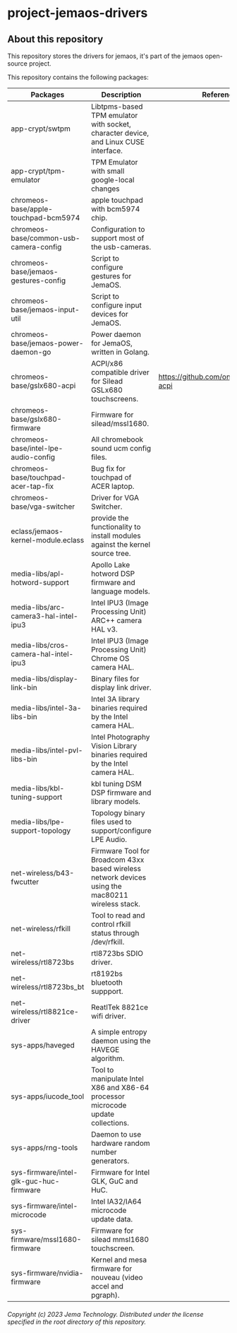 # project-jemaos-drivers
## About this repository
This repository stores the drivers for jemaos, it's part of the jemaos open-source project.

This repository contains the following packages:

| Packages                   | Description        | Reference |
|----------------------------|--------------------|-----------|
| app-crypt/swtpm            | Libtpms-based TPM emulator with socket, character device, and Linux CUSE interface. |           |
| app-crypt/tpm-emulator     | TPM Emulator with small google-local changes |           |
| chromeos-base/apple-touchpad-bcm5974|      apple touchpad with bcm5974 chip.     |           |
| chromeos-base/common-usb-camera-config|Configuration to support most of the usb-cameras.||
| chromeos-base/jemaos-gestures-config| Script to configure gestures for JemaOS.||
| chromeos-base/jemaos-input-util|Script to configure input devices for JemaOS.||
| chromeos-base/jemaos-power-daemon-go|Power daemon for JemaOS, written in Golang.||
| chromeos-base/gslx680-acpi|ACPI/x86 compatible driver for Silead GSLx680 touchscreens.|https://github.com/onitake/gslx680-acpi|
| chromeos-base/gslx680-firmware|Firmware for silead/mssl1680.||
| chromeos-base/intel-lpe-audio-config|All chromebook sound ucm config files.||
| chromeos-base/touchpad-acer-tap-fix|Bug fix for touchpad of ACER laptop.|| 
| chromeos-base/vga-switcher|Driver for VGA Switcher.||
| eclass/jemaos-kernel-module.eclass|provide the functionality to install modules against the kernel source tree.||
| media-libs/apl-hotword-support|Apollo Lake hotword DSP firmware and language models.||
| media-libs/arc-camera3-hal-intel-ipu3|Intel IPU3 (Image Processing Unit) ARC++ camera HAL v3.||
| media-libs/cros-camera-hal-intel-ipu3|Intel IPU3 (Image Processing Unit) Chrome OS camera HAL.||
| media-libs/display-link-bin|Binary files for display link driver.||
| media-libs/intel-3a-libs-bin|Intel 3A library binaries required by the Intel camera HAL.||
| media-libs/intel-pvl-libs-bin|Intel Photography Vision Library binaries required by the Intel camera HAL.||
| media-libs/kbl-tuning-support|kbl tuning DSM DSP firmware and library models.||
| media-libs/lpe-support-topology|Topology binary files used to support/configure LPE Audio.||
| net-wireless/b43-fwcutter|Firmware Tool for Broadcom 43xx based wireless network devices using the mac80211 wireless stack.||
| net-wireless/rfkill|Tool to read and control rfkill status through /dev/rfkill.||
| net-wireless/rtl8723bs|rtl8723bs SDIO driver.||
| net-wireless/rtl8723bs_bt|rt8192bs bluetooth suppport.||
| net-wireless/rtl8821ce-driver|ReatlTek 8821ce wifi driver.||
| sys-apps/haveged|A simple entropy daemon using the HAVEGE algorithm.||
| sys-apps/iucode_tool|Tool to manipulate Intel X86 and X86-64 processor microcode update collections.||
| sys-apps/rng-tools|Daemon to use hardware random number generators.||
| sys-firmware/intel-glk-guc-huc-firmware|Firmware for Intel GLK, GuC and HuC.||
| sys-firmware/intel-microcode|Intel IA32/IA64 microcode update data.||
| sys-firmware/mssl1680-firmware|Firmware for silead mmsl1680 touchscreen.||
| sys-firmware/nvidia-firmware|Kernel and mesa firmware for nouveau (video accel and pgraph).||

###### Copyright (c) 2023 Jema Technology. Distributed under the license specified in the root directory of this repository.